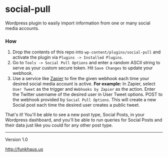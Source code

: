# social-pull
Wordpress plugin to easily import information from one or many social media accounts.

### How

1. Drop the contents of this repo into `wp-content/plugins/social-pull` and activate the plugin via `Plugins -> Installed Plugins`.
1. Go to `Tools -> Social Pull Options` and enter a random ASCII string to serve as your custom secure token. Hit `Save Changes` to update your webhook.
1. Use a service like [Zapier](https://zapier.com/) to fire the given webhook each time your desired social media account is active. **For example:** In Zapier, select `User Tweet` as the trigger and `Webhooks by Zapier` as the action. Enter the Twitter username of the desired user in User Tweet options. POST to the webhook provided by `Social Pull Options`. This will create a new Social post each time the desired user creates a public tweet.

That's it! You'll be able to see a new post type, Social Posts, in your Wordpress dashboard, and you'll be able to run queries for Social Posts and their data just like you could for any other post type.

-------

Version 1.0

http://funkhaus.us
